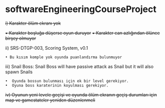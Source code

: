 # softwareEngineeringCourseProject

~~i) Karakter ölüm ekranı yok~~

~~• Karakter boşluğa düşerse oyun duruyor~~
~~• Karakter can azlığından ölünce birşey olmuyor~~

ii) SRS-DTGP-003, Scoring System, v0.1

	• Bu kısım komple yok oyunda puanlandırma bulunmuyor

iii) Snail Boss:
Snail Boss will have passive attack as Snail but it will also spawn Snails

	•  Oyunda bossun bulunması için ek bir level gerekiyor.
	•  Oyuna boss karaterinin koyulması gerekiyor.

~~iv) Oyunun yeni levele geçişi ve oyunda ölüm ekranın geçiş durumları için 
map ve gamestateler yeniden düzenlenmeli~~
